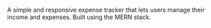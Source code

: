 A simple and responsive expense tracker that lets users manage their income and expenses. Built using the MERN stack.
